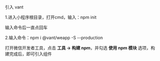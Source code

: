 引入 vant 

1.进入小程序根目录，打开cmd，输入：npm init

输入命令后一直点回车

2.输入命令：npm i @vant/weapp -S --production 

打开微信开发者工具，点击 **工具 -> 构建 npm**，并勾选 **使用 npm 模块** 选项，构建完成后，即可引入组件